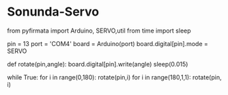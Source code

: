 # Sonunda-Servo
from  pyfirmata import  Arduino, SERVO,util
from  time import sleep

pin = 13
port = 'COM4'
board = Arduino(port)
board.digital[pin].mode = SERVO

def rotate(pin,angle):
    board.digital[pin].write(angle)
    sleep(0.015)


while True:
    for i in range(0,180):
        rotate(pin,i)
    for i in range(180,1,1):
        rotate(pin, i)


